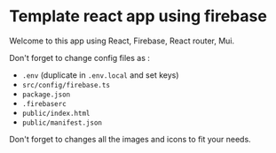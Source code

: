 # Template react app using firebase

Welcome to this app using React, Firebase, React router, Mui.

Don't forget to change config files as :

- `.env` (duplicate in `.env.local` and set keys)
- `src/config/firebase.ts`
- `package.json`
- `.firebaserc`
- `public/index.html`
- `public/manifest.json`

Don't forget to changes all the images and icons to fit your needs.
